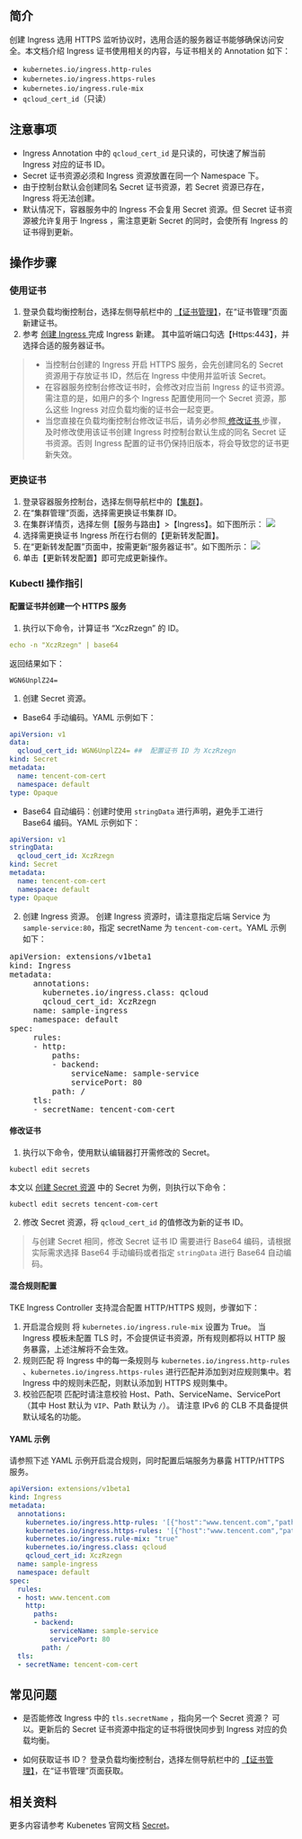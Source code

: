## 简介
创建 Ingress 选用 HTTPS 监听协议时，选用合适的服务器证书能够确保访问安全。本文档介绍 Ingress 证书使用相关的内容，与证书相关的 Annotation 如下：

- `kubernetes.io/ingress.http-rules`
- `kubernetes.io/ingress.https-rules`
- `kubernetes.io/ingress.rule-mix`
- `qcloud_cert_id`（只读）

## 注意事项

- Ingress Annotation 中的 `qcloud_cert_id` 是只读的，可快速了解当前 Ingress 对应的证书 ID。
- Secret 证书资源必须和 Ingress 资源放置在同一个 Namespace 下。
- 由于控制台默认会创建同名 Secret 证书资源，若 Secret 资源已存在，Ingress 将无法创建。
- 默认情况下，容器服务中的 Ingress 不会复用 Secret 资源。但 Secret 证书资源被允许复用于 Ingress ，需注意更新 Secret 的同时，会使所有 Ingress 的证书得到更新。 

## 操作步骤

### 使用证书

1. 登录负载均衡控制台，选择左侧导航栏中的 [【证书管理】](https://console.cloud.tencent.com/clb/cert)，在“证书管理”页面新建证书。
2. 参考 [创建 Ingress ](https://intl.cloud.tencent.com/document/product/457/30673) 完成 Ingress 新建。
其中监听端口勾选【Https:443】，并选择合适的服务器证书。

>
> -  当控制台创建的 Ingress 开启 HTTPS 服务，会先创建同名的 Secret 资源用于存放证书 ID，然后在 Ingress 中使用并监听该 Secret。
> - 在容器服务控制台修改证书时，会修改对应当前 Ingress 的证书资源。需注意的是，如用户的多个 Ingress 配置使用同一个 Secret 资源，那么这些 Ingress 对应负载均衡的证书会一起变更。
> - 当您直接在负载均衡控制台修改证书后，请务必参照[ 修改证书 ](#ModifySecret)步骤，及时修改使用该证书创建 Ingress 时控制台默认生成的同名 Secret 证书资源。否则 Ingress 配置的证书仍保持旧版本，将会导致您的证书更新失效。

### 更换证书
1. 登录容器服务控制台，选择左侧导航栏中的【[集群](https://console.cloud.tencent.com/tke2/cluster)】。
2. 在“集群管理”页面，选择需更换证书集群 ID。
3. 在集群详情页，选择左侧【服务与路由】>【Ingress】。如下图所示：
![](https://main.qcloudimg.com/raw/69e9c55ea644144ea5848c98b9d0462a.png)
4. 选择需更换证书 Ingress 所在行右侧的【更新转发配置】。
5. 在“更新转发配置”页面中，按需更新“服务器证书”。如下图所示：
![](https://main.qcloudimg.com/raw/b063a80ad38e095d55655847e3ff3ff2.png)
6. 单击【更新转发配置】即可完成更新操作。



### Kubectl 操作指引
<span id="CreatingSecret"></span>
#### 配置证书并创建一个 HTTPS 服务

1. 执行以下命令，计算证书 “XczRzegn” 的 ID。
```yaml
echo -n "XczRzegn" | base64
```
返回结果如下：
```
WGN6UnplZ24=
```
1. 创建 Secret 资源。
 - Base64 手动编码。YAML 示例如下：
```yaml
apiVersion: v1
data:
  qcloud_cert_id: WGN6UnplZ24= ##  配置证书 ID 为 XczRzegn
kind: Secret
metadata:
  name: tencent-com-cert
  namespace: default
type: Opaque
```
 - Base64 自动编码：创建时使用 `stringData` 进行声明，避免手工进行 Base64 编码。YAML 示例如下：
```yaml
apiVersion: v1
stringData:
  qcloud_cert_id: XczRzegn
kind: Secret
metadata:
  name: tencent-com-cert
  namespace: default
type: Opaque
```
2. 创建 Ingress 资源。
创建 Ingress 资源时，请注意指定后端 Service 为 `sample-service:80`，指定 secretName 为 `tencent-com-cert`。YAML 示例如下：
<pre>
<span class="hljs-section">apiVersion: extensions/v1beta1</span>
<span class="hljs-section">kind: Ingress</span>
<span class="hljs-section">metadata:</span>
     annotations:
       kubernetes.io/ingress.class: qcloud
       qcloud_cert_id: XczRzegn
     name: sample-ingress
     namespace: default
<span class="hljs-section">spec:</span>
     rules:
     - http:
         paths:
         - backend:
             serviceName: sample-service
             servicePort: 80
         path: /
     tls:
     - secretName: tencent-com-cert
</pre>

<span id="ModifySecret"></span>
#### 修改证书

1. 执行以下命令，使用默认编辑器打开需修改的 Secret。
```
kubectl edit secrets
```
本文以 [创建 Secret 资源](#CreatingSecret) 中的 Secret 为例，则执行以下命令：
```
kubectl edit secrets tencent-com-cert
```
2. 修改 Secret 资源，将 `qcloud_cert_id` 的值修改为新的证书 ID。
> 与创建 Secret 相同，修改 Secret 证书 ID 需要进行 Base64 编码，请根据实际需求选择 Base64 手动编码或者指定 `stringData` 进行 Base64 自动编码。


#### 混合规则配置

TKE Ingress Controller 支持混合配置 HTTP/HTTPS 规则，步骤如下：
1. 开启混合规则
将 `kubernetes.io/ingress.rule-mix` 设置为 True。
当 Ingress 模板未配置 TLS 时，不会提供证书资源，所有规则都将以 HTTP 服务暴露，上述注解将不会生效。
2. 规则匹配
将 Ingress 中的每一条规则与 `kubernetes.io/ingress.http-rules` 、`kubernetes.io/ingress.https-rules` 进行匹配并添加到对应规则集中。若 Ingress 中的规则未匹配，则默认添加到 HTTPS 规则集中。
3. 校验匹配项
匹配时请注意校验 Host、Path、ServiceName、ServicePort（其中 Host 默认为 `VIP`、Path 默认为 `/`）。
请注意 IPv6 的 CLB 不具备提供默认域名的功能。

#### YAML 示例

请参照下述 YAML 示例开启混合规则，同时配置后端服务为暴露 HTTP/HTTPS 服务。
```yaml
apiVersion: extensions/v1beta1
kind: Ingress
metadata:
  annotations:
    kubernetes.io/ingress.http-rules: '[{"host":"www.tencent.com","path":"/","backend":{"serviceName":"sample-service","servicePort":"80"}}]'
    kubernetes.io/ingress.https-rules: '[{"host":"www.tencent.com","path":"/","backend":{"serviceName":"sample-service","servicePort":"80"}}]'
    kubernetes.io/ingress.rule-mix: "true"
    kubernetes.io/ingress.class: qcloud
    qcloud_cert_id: XczRzegn
  name: sample-ingress
  namespace: default
spec:
  rules:
  - host: www.tencent.com
    http:
      paths:
      - backend:
          serviceName: sample-service
          servicePort: 80
        path: /
  tls:
  - secretName: tencent-com-cert
```

## 常见问题
- 是否能修改 Ingress 中的 `tls.secretName` ，指向另一个 Secret 资源？
可以。更新后的 Secret 证书资源中指定的证书将很快同步到 Ingress 对应的负载均衡。

- 如何获取证书 ID？
登录负载均衡控制台，选择左侧导航栏中的 [【证书管理】](https://console.cloud.tencent.com/clb/cert)，在“证书管理”页面获取。



## 相关资料

更多内容请参考 Kubenetes 官网文档 [Secret](https://kubernetes.io/zh/docs/concepts/configuration/secret/)。




